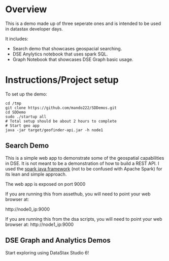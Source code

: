 # Overview
This is a demo made up of three seperate ones and is intended to be used in datastax developer days.

It includes:
* Search demo that showcases geospacial searching.
* DSE Anylytics notebook that uses spark SQL.
* Graph Notebook that showcases DSE Graph basic usage.

# Instructions/Project setup
To set up the demo:
```
cd /tmp
git clone https://github.com/mando222/SDDemos.git
cd SDDemo
sudo ./startup all
# Total setup should be about 2 hours to complete
# Start geo app
java -jar target/geofinder-api.jar -h node1
```

## Search Demo
This is a simple web app to demonstrate some of the geospatial capabilities in DSE.  It is not meant to be a demonstration of how to build a REST API. I used the [spark java framework](http://sparkjava.com/) (not to be confused with Apache Spark) for its lean and simple approach.

The web app is exposed on port 9000

If you are running this from assethub, you will need to point your web browser at:

http://node0_ip:9000

If you are running this from the dsa scripts, you will need to point your web browser at:
http://node1_ip:9000

## DSE Graph and Analytics Demos
Start exploring using DataStax Studio 6!
